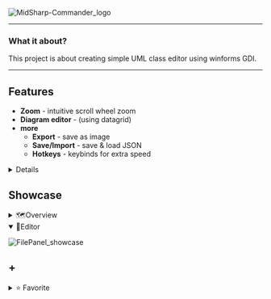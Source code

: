 ![MidSharp-Commander_logo](https://i.imgur.com/Gbyf4zl.png)

---

### What it about?

This project is about creating simple UML class editor using winforms GDI.

---

## Features
- **Zoom** - intuitive scroll wheel zoom
- **Diagram editor** - (using datagrid) 
- **more**
  - **Export** - save as image
  - **Save/Import** - save & load JSON
  - **Hotkeys** - keybinds for extra speed

<details>
<summary>Details</summary>

- **Canvas**
  - **Zoom**
  - **Add / Delete / Edit**
- **TODO**
</details>

## Showcase

<details> <summary>🗺️Overview</summary>

![FilePanel_showcase](https://i.imgur.com/MqqX2VK.jpeg)

<details> <summary>📐Resize</summary>

![FilePanel_showcase](https://i.imgur.com/5txHNyc.png)

</details>

<details> <summary>🔎 Zoom</summary>

![FilePanel_showcase](https://i.imgur.com/JzdLJXB.png)

</details>

<details> <summary>🖱️ Move</summary>

![FilePanel_showcase](https://i.imgur.com/4KNXQxA.jpeg)

</details>

</details>

<details open> <summary>📝Editor</summary>

![FilePanel_showcase](https://i.imgur.com/qteSl4X.png)

</details>



## +

<details>
<summary>⭐ Favorite</summary>

- GDI
- Use of OOP :)

</details>
